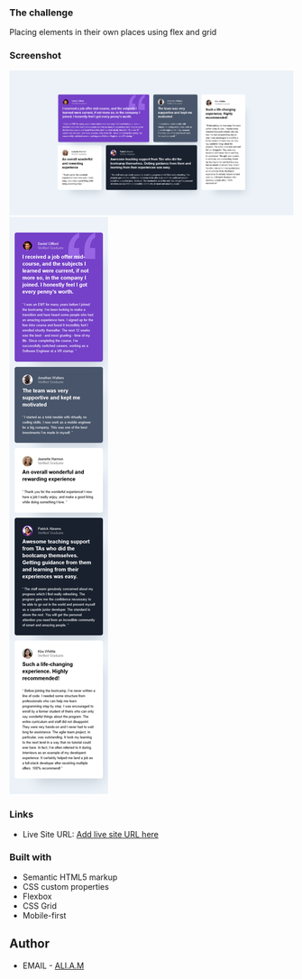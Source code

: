 ### The challenge

Placing elements in their own places using flex and grid

### Screenshot

![](./design/desktop-design.png)
![](./design/mobile-design.png)

### Links

- Live Site URL: [Add live site URL here](https://your-live-site-url.com)

### Built with

- Semantic HTML5 markup
- CSS custom properties
- Flexbox
- CSS Grid
- Mobile-first 

## Author

- EMAIL - [ALI.A.M](alioop99099@gmail.com)


